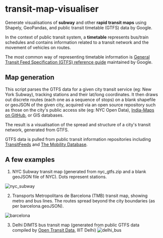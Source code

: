 # transit-map-visualiser
Generate visualisations of **subway** and other **rapid transit maps** using Shapely, GeoPandas, and public transit timetable (GTFS) data by Google.

In the context of public transit system, a **timetable** represents bus/train schedules and contains information related to a transit network and the movement of vehicles on routes. 


The most common way of representing timetable information is [General Transit Feed Specification (GTFS) reference guide](https://developers.google.com/transit/gtfs/reference) maintained by Google.

## Map generation
This script parses the GTFS data for a given city transit service (eg: New York Subway), tracking stations and their lat/long coordinates. It then draws out discrete routes (each one as a sequence of stops) on a blank shapefile or geoJSON of the given city, acquired via an open source repository such as those on the city's public access site (eg: NYC Open Data), [India-Maps on GitHub](https://github.com/mickeykedia/India-Maps), or GIS databases.

The result is a visualisation of the spread and structure of a city's transit network, generated from GTFS.
 
GTFS data is pulled from public transit information repositories including [TransitFeeds](https://transitfeeds.com) and [The Mobility Database](https://database.mobilitydata.org/#h.iqo2575mk6q).


## A few examples
1. NYC Subway transit map (generated from nyc_gtfs.zip and a blank geoJSON file of NYC). Dots represent stations.

![nyc_subway](https://user-images.githubusercontent.com/65803868/206926321-57299459-2eb1-403a-aa2f-09142eb6c6aa.png)



2. Transports Metropolitans de Barcelona (TMB) transit map, showing metro and bus lines. The routes spread beyond the city boundaries (as per barcelona.geoJSON).

![barcelona](https://user-images.githubusercontent.com/65803868/206997180-e6fc474e-76d5-4efa-a685-3da207101ffa.png)


3. Delhi DIMTS bus transit map (generated from public GTFS data compiled by [Open Transit Data](https://otd.delhi.gov.in/), IIIT Delhi) 
![delhi_bus](https://user-images.githubusercontent.com/65803868/207040824-6f9b9d3e-f122-43b9-ae51-9f0f09cda6b1.png)




